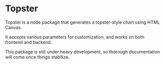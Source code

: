 # Topster

Topster is a node package that generates a topster-style chart using HTML Canvas.

It accepts various parameters for customization, and works on both frontend and backend.

This package is still under heavy development, so thorough documentation will come once things stabilize.
